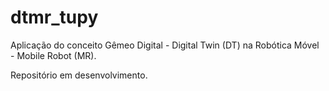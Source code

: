 # dtmr_tupy 

Aplicação do conceito Gêmeo Digital - Digital Twin (DT) na Robótica Móvel - Mobile Robot (MR).

Repositório em desenvolvimento.
